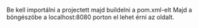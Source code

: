 Be kell importálni a projectett majd buildelni a pom.xml-elt
Majd a böngészöbe a localhost:8080 porton el lehet érni az oldalt.
